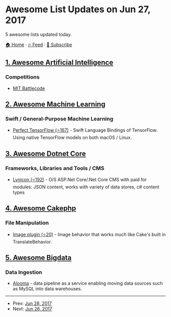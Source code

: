 # Awesome List Updates on Jun 27, 2017

5 awesome lists updated today.

[🏠 Home](/README.md) · [🔥 Feed](https://test.trackawesomelist.com/feed.xml) · [📮 Subscribe](https://trackawesomelist.us17.list-manage.com/subscribe?u=d2f0117aa829c83a63ec63c2f&id=36a103854c)



## [1. Awesome Artificial Intelligence](/content/owainlewis/awesome-artificial-intelligence/README.md)

### Competitions

*   [MIT Battlecode](https://www.battlecode.org/)

## [2. Awesome Machine Learning](/content/josephmisiti/awesome-machine-learning/README.md)

### Swift / General-Purpose Machine Learning

*   [Perfect TensorFlow (⭐167)](https://github.com/PerfectlySoft/Perfect-TensorFlow) - Swift Language Bindings of TensorFlow. Using native TensorFlow models on both macOS / Linux.

## [3. Awesome Dotnet Core](/content/thangchung/awesome-dotnet-core/README.md)

### Frameworks, Libraries and Tools / CMS

*   [Lynicon (⭐192)](https://github.com/jamesej/lyniconanc) - O/S ASP.Net Core/.Net Core CMS with paid for modules: JSON content, works with variety of data stores, c# content types

## [4. Awesome Cakephp](/content/FriendsOfCake/awesome-cakephp/README.md)

### File Manipulation

*   [Image plugin (⭐20)](https://github.com/josbeir/image) - Image behavior that works much like Cake's built in TranslateBehavior.

## [5. Awesome Bigdata](/content/newTendermint/awesome-bigdata/README.md)

### Data Ingestion

*   [Alooma](https://www.alooma.com/integrations/mysql) - data pipeline as a service enabling moving data sources such as MySQL into data warehouses.

---

- Prev: [Jun 28, 2017](/content/2017/06/28/README.md)
- Next: [Jun 26, 2017](/content/2017/06/26/README.md)
